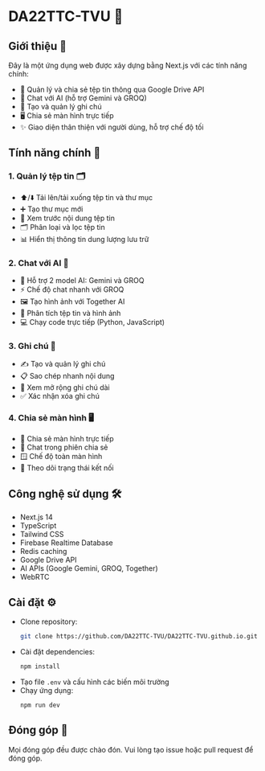 # DA22TTC-TVU 🚀

## Giới thiệu 👋

Đây là một ứng dụng web được xây dựng bằng Next.js với các tính năng chính:

- 📁 Quản lý và chia sẻ tệp tin thông qua Google Drive API
- 💬 Chat với AI (hỗ trợ Gemini và GROQ)
- 📝 Tạo và quản lý ghi chú
- 🖥️ Chia sẻ màn hình trực tiếp
- ✨ Giao diện thân thiện với người dùng, hỗ trợ chế độ tối

## Tính năng chính 🌟

### 1. Quản lý tệp tin 🗂️

- ⬆️/⬇️ Tải lên/tải xuống tệp tin và thư mục
- ➕ Tạo thư mục mới
- 👀 Xem trước nội dung tệp tin
- 🗂️ Phân loại và lọc tệp tin
- 📊 Hiển thị thông tin dung lượng lưu trữ

### 2. Chat với AI 🤖

- 🧠 Hỗ trợ 2 model AI: Gemini và GROQ
- ⚡ Chế độ chat nhanh với GROQ
- 🖼️ Tạo hình ảnh với Together AI
- 🧐 Phân tích tệp tin và hình ảnh
- 💻 Chạy code trực tiếp (Python, JavaScript)

### 3. Ghi chú 📝

- ✍️ Tạo và quản lý ghi chú
- 📋 Sao chép nhanh nội dung
- 📖 Xem mở rộng ghi chú dài
- ✅ Xác nhận xóa ghi chú

### 4. Chia sẻ màn hình 🖥️

- 🤝 Chia sẻ màn hình trực tiếp
- 💬 Chat trong phiên chia sẻ
- 🪟 Chế độ toàn màn hình
- 📶 Theo dõi trạng thái kết nối

## Công nghệ sử dụng 🛠️

- Next.js 14
- TypeScript
- Tailwind CSS
- Firebase Realtime Database
- Redis caching
- Google Drive API
- AI APIs (Google Gemini, GROQ, Together)
- WebRTC

## Cài đặt ⚙️

- Clone repository:
  ```bash
  git clone https://github.com/DA22TTC-TVU/DA22TTC-TVU.github.io.git
  ```
- Cài đặt dependencies:
  ```bash
  npm install
  ```
- Tạo file `.env` và cấu hình các biến môi trường
- Chạy ứng dụng:
  ```bash
  npm run dev
  ```

## Đóng góp 🤝

Mọi đóng góp đều được chào đón. Vui lòng tạo issue hoặc pull request để đóng góp.
